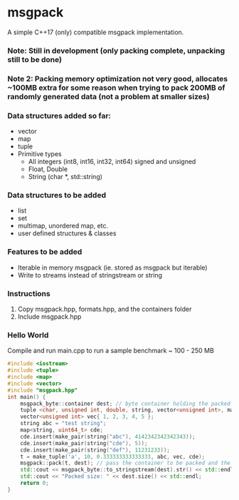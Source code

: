 # msgpack
A simple C++17 (only) compatible msgpack implementation.

### Note: Still in development (only packing complete, unpacking still to be done)

### Note 2: Packing memory optimization not very good, allocates ~100MB extra for some reason when trying to pack 200MB of randomly generated data (not a problem at smaller sizes)

### Data structures added so far:
- vector
- map
- tuple
- Primitive types
    - All integers (int8, int16, int32, int64) signed and unsigned
    - Float, Double
    - String (char *, std::string)



### Data structures to be added
- list
- set
- multimap, unordered map, etc.
- user defined structures & classes


### Features to be added
- Iterable in memory msgpack (ie. stored as msgpack but iterable)
- Write to streams instead of stringstream or string


### Instructions
1. Copy msgpack.hpp, formats.hpp, and the containers folder
2. Include msgpack.hpp

### Hello World
Compile and run main.cpp to run a sample benchmark ~ 100 - 250 MB
```cpp
#include <iostream>
#include <tuple>
#include <map>
#include <vector>
#include "msgpack.hpp"
int main() {
    msgpack_byte::container dest; // byte container holding the packed bytes
    tuple <char, unsigned int, double, string, vector<unsigned int>, map<string, uint64_t> > t; // an example container to pack
    vector<unsigned int> vec{ 1, 2, 3, 4, 5 };
    string abc = "test string";
    map<string, uint64_t> cde;
    cde.insert(make_pair(string("abc"), 4142342342342343));
    cde.insert(make_pair(string("cde"), 5));
    cde.insert(make_pair(string("def"), 11231233));
    t = make_tuple('a', 10, 0.333333333333333, abc, vec, cde);
    msgpack::pack(t, dest); // pass the container to be packed and the byte container
    std::cout << msgpack_byte::to_stringstream(dest).str() << std::endl; // return a stringstream of the packed data (in hex)
    std::cout << "Packed size: " << dest.size() << std::endl;
    return 0;
}
```